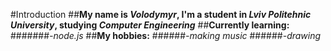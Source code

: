 #Introduction
##**My name is _Volodymyr_, I'm a student in _Lviv Politehnic University_, studying _Computer Engineering_**
##**Currently learning:**
#######_-node.js_
##**My hobbies:**
######_-making music_
######_-drawing_